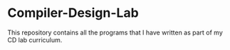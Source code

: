 # Compiler-Design-Lab
This repository contains all the programs that I have written as part of my CD lab curriculum.
